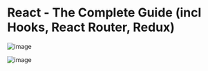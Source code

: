 # React - The Complete Guide (incl Hooks, React Router, Redux)

![image](https://user-images.githubusercontent.com/95168051/186966187-358419b9-20ed-4875-880b-522af06b2f76.png)


![image](https://user-images.githubusercontent.com/95168051/186966245-2100b186-7540-41d0-8cdf-964e05480a2c.png)
